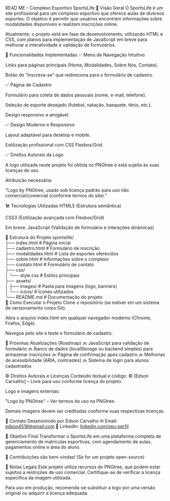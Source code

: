 READ ME - Complexo Esportivo SportsLife
📌 Visão Geral
O SportsLife é um site profissional para um complexo esportivo que oferece aulas de diversos esportes. O objetivo é permitir que usuários encontrem informações sobre modalidades disponíveis e realizem inscrições online.

Atualmente, o projeto está em fase de desenvolvimento, utilizando HTML e CSS, com planos para implementação de JavaScript em breve para melhorar a interatividade e validação de formulários.

🚀 Funcionalidades Implementadas
✅ Menu de Navegação Intuitivo

Links para páginas principais (Home, Modalidades, Sobre Nós, Contato).

Botão de "Inscreva-se" que redireciona para o formulário de cadastro.

✅ Página de Cadastro

Formulário para coleta de dados pessoais (nome, e-mail, telefone).

Seleção de esporte desejado (futebol, natação, basquete, tênis, etc.).

Design responsivo e amigável.

✅ Design Moderno e Responsivo

Layout adaptável para desktop e mobile.

Estilização profissional com CSS Flexbox/Grid.

✅ Direitos Autorais da Logo

A logo utilizada neste projeto foi obtida no PNGtree e está sujeita às suas licenças de uso.

Atribuição necessária:

"Logo by PNGtree, usado sob licença padrão para uso não comercial/comercial (conforme termos do site)."

🛠 Tecnologias Utilizadas
HTML5 (Estrutura semântica)

CSS3 (Estilização avançada com Flexbox/Grid)

Em breve: JavaScript (Validação de formulário e interações dinâmicas)

📂 Estrutura do Projeto
sportslife/  
├── index.html          # Página inicial  
├── cadastro.html       # Formulário de inscrição  
├── modalidades.html    # Lista de esportes oferecidos  
├── sobre.html          # Informações sobre o complexo  
├── contato.html        # Formulário de contato  
├── css/  
│   └── style.css       # Estilos principais  
├── assets/  
│   ├── images/         # Pasta para imagens (logo, banners)  
│   └── icons/          # Ícones utilizados  
└── README.md           # Documentação do projeto  
🔧 Como Executar o Projeto
Clone o repositório (se estiver em um sistema de versionamento como Git).

Abra o arquivo index.html em qualquer navegador moderno (Chrome, Firefox, Edge).

Navegue pelo site e teste o formulário de cadastro.

📅 Próximas Atualizações (Roadmap)
🔜 JavaScript para validação de formulário
🔜 Banco de dados (localStorage ou backend simples) para armazenar inscrições
🔜 Página de confirmação após cadastro
🔜 Melhorias de acessibilidade (ARIA, contrastes)
🔜 Sistema de login para alunos cadastrados

© Direitos Autorais e Licenças
Conteúdo textual e código: © [Edson Carvalho] – Livre para uso conforme licença do projeto.

Logo e imagens externas:

"Logo by PNGtree" – Ver termos de uso na PNGtree.

Demais imagens devem ser creditadas conforme suas respectivas licenças.

📩 Contato
Desenvolvido por Edson Carvalho
✉ Email: edson4518@gmail.com
🔗 LinkedIn: [linkedin.com/seu-perfil](https://www.linkedin.com/in/edson-carvalho-213b051b1/)

🎯 Objetivo Final
Transformar o SportsLife em uma plataforma completa de gerenciamento de matrículas esportivas, com agendamento de aulas, pagamentos online e área do aluno.

🌟 Contribuições são bem-vindas! (Se for um projeto open-source)

📌 Notas Legais
Este projeto utiliza recursos do PNGtree, que podem estar sujeitos a restrições de uso comercial. Certifique-se de verificar a licença específica da imagem utilizada.

Para uso em produção, recomenda-se substituir a logo por uma versão original ou adquirir a licença adequada.
